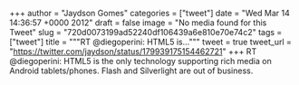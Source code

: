 
+++
author = "Jaydson Gomes"
categories = ["tweet"]
date = "Wed Mar 14 14:36:57 +0000 2012"
draft = false
image = "No media found for this Tweet"
slug = "720d0073199ad52240df106439a6e810e70e74c2"
tags = ["tweet"]
title = """RT @diegoperini: HTML5 is..."""
tweet = true
tweet_url = "https://twitter.com/jaydson/status/179939175154462721"
+++
RT @diegoperini: HTML5 is the only technology supporting rich media on Android tablets/phones. Flash and Silverlight are out of business.
